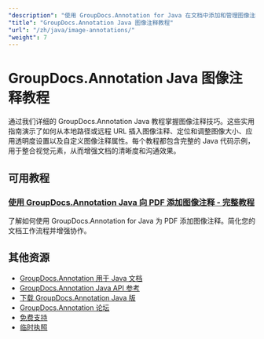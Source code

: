 ```yaml
---
"description": "使用 GroupDocs.Annotation for Java 在文档中添加和管理图像注释的分步教程。"
"title": "GroupDocs.Annotation Java 图像注释教程"
"url": "/zh/java/image-annotations/"
"weight": 7
---
```


# GroupDocs.Annotation Java 图像注释教程

通过我们详细的 GroupDocs.Annotation Java 教程掌握图像注释技巧。这些实用指南演示了如何从本地路径或远程 URL 插入图像注释、定位和调整图像大小、应用透明度设置以及自定义图像注释属性。每个教程都包含完整的 Java 代码示例，用于整合视觉元素，从而增强文档的清晰度和沟通效果。

## 可用教程

### [使用 GroupDocs.Annotation Java 向 PDF 添加图像注释 - 完整教程](./annotate-pdfs-java-groupdocs-image-annotations/)
了解如何使用 GroupDocs.Annotation for Java 为 PDF 添加图像注释。简化您的文档工作流程并增强协作。

## 其他资源

- [GroupDocs.Annotation 用于 Java 文档](https://docs.groupdocs.com/annotation/java/)
- [GroupDocs.Annotation Java API 参考](https://reference.groupdocs.com/annotation/java/)
- [下载 GroupDocs.Annotation Java 版](https://releases.groupdocs.com/annotation/java/)
- [GroupDocs.Annotation 论坛](https://forum.groupdocs.com/c/annotation)
- [免费支持](https://forum.groupdocs.com/)
- [临时执照](https://purchase.groupdocs.com/temporary-license/)